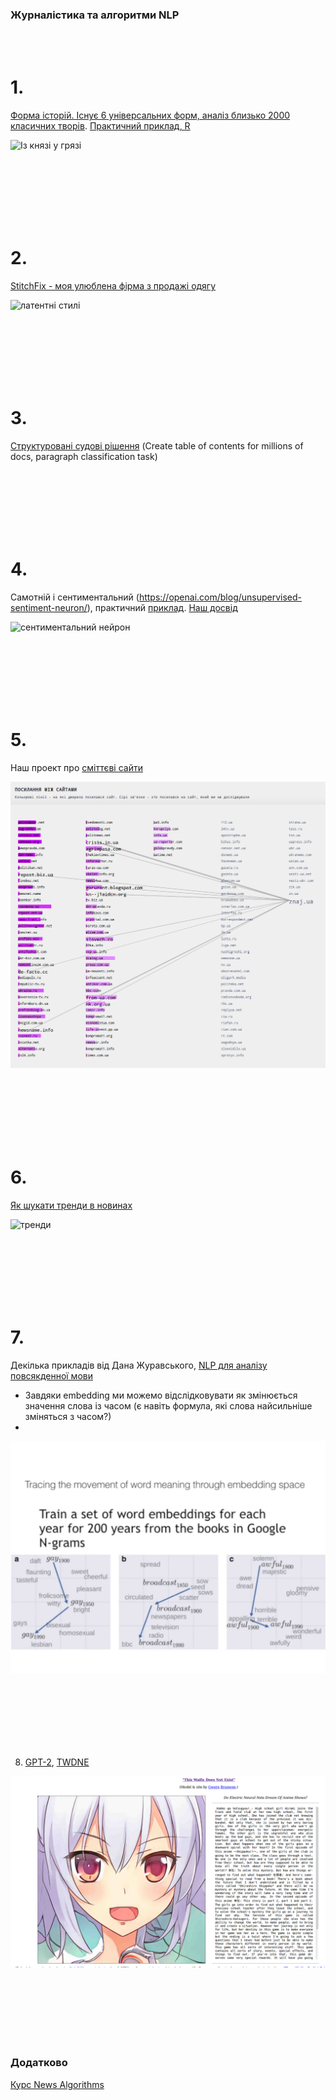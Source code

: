 ### Журналістика та алгоритми NLP

<br><br>

# 1.  
[Форма історій. Існує 6 універсальних форм, аналіз близько 2000 класичних творів](http://www.bbc.com/culture/story/20180525-every-story-in-the-world-has-one-of-these-six-basic-plots). [Практичний приклад, R](https://juliasilge.com/blog/you-must-allow-me/)

![Із князі у грязі](http://ichef.bbci.co.uk/wwfeatures/wm/live/1600_900/images/live/p0/68/67/p06867yw.jpg)


<br><br><br><br><br><br>

# 2.

[StitchFix - моя улюблена фірма з продажі одягу](https://multithreaded.stitchfix.com/blog/)

![латентні стилі](https://multithreaded.stitchfix.com/assets/posts/2018-06-28-latent-style/matrixfactorization.png)


<br><br><br><br><br><br>

# 3. 

[Структуровані судові рішення](https://blog.doctrine.fr/structuring-legal-documents-with-deep-learning/)
(Create table of contents for millions of docs, paragraph classification task)


<br><br><br><br><br><br>



# 4.

Самотній і сентиментальний (https://openai.com/blog/unsupervised-sentiment-neuron/), практичний [приклад](https://rakeshchada.github.io/Sentiment-Neuron.html). [Наш досвід](https://nadiarom.github.io/state_per_word/) 

![сентиментальний нейрон](https://openai.com/content/images/2017/04/image03-1.png)

<br><br><br><br><br><br>


# 5.

Наш проект про [сміттєві сайти](http://texty.org.ua/d/2018/mnews/)

![picture](bad_news.png)

<br><br><br><br><br><br>


# 6. 
[Як шукати тренди в новинах](https://www.tjpalanca.com/2017/03/facebook-news-topic-modeling.html) 

![тренди](https://www.tjpalanca.com/figures/20170309-news-landscape-map.png)


<br><br><br><br><br><br>

# 7. 
Декілька прикладів від Дана Журавського, [NLP для аналізу повсякденної мови](https://vimeo.com/193477678) 
 - Завдяки embedding ми можемо відслідковувати як змінюється значення слова із часом (є навіть формула, які слова найсильніше зміняться з часом?)
 - 

![еволюція](juraffski_word_meaning.png)

<br><br><br><br><br><br>


8. [GPT-2](https://openai.com/blog/better-language-models/), 
[TWDNE](https://www.gwern.net/TWDNE)


![](twdne.png)


<br><br><br><br><br><br>




### Додатково
[Курс News Algorithms](https://journalismcourses.org/resource/alg0119.html) 



